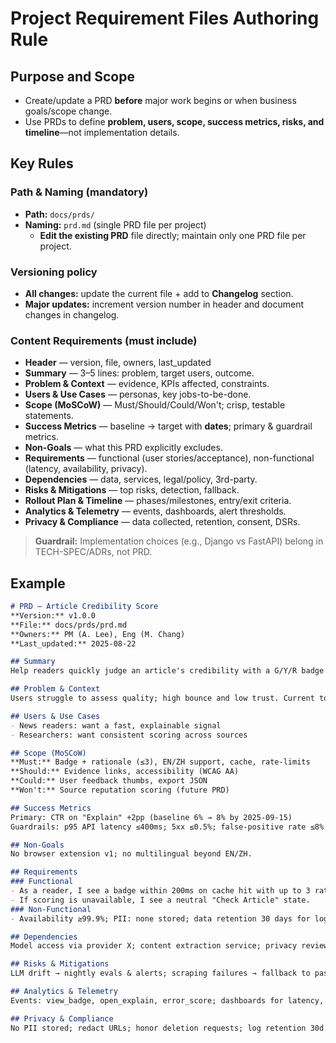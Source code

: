 # Project Requirement Files Authoring Rule

## Purpose and Scope
- Create/update a PRD **before** major work begins or when business goals/scope change.
- Use PRDs to define **problem, users, scope, success metrics, risks, and timeline**—not implementation details.

## Key Rules

### Path & Naming (mandatory)
- **Path:** `docs/prds/`
- **Naming:** `prd.md` (single PRD file per project)
  - **Edit the existing PRD** file directly; maintain only one PRD file per project.

### Versioning policy
- **All changes:** update the current file + add to **Changelog** section.
- **Major updates:** increment version number in header and document changes in changelog.

### Content Requirements (must include)
- **Header** — version, file, owners, last_updated
- **Summary** — 3–5 lines: problem, target users, outcome.
- **Problem & Context** — evidence, KPIs affected, constraints.
- **Users & Use Cases** — personas, key jobs-to-be-done.
- **Scope (MoSCoW)** — Must/Should/Could/Won't; crisp, testable statements.
- **Success Metrics** — baseline → target with **dates**; primary & guardrail metrics.
- **Non-Goals** — what this PRD explicitly excludes.
- **Requirements** — functional (user stories/acceptance), non-functional (latency, availability, privacy).
- **Dependencies** — data, services, legal/policy, 3rd-party.
- **Risks & Mitigations** — top risks, detection, fallback.
- **Rollout Plan & Timeline** — phases/milestones, entry/exit criteria.
- **Analytics & Telemetry** — events, dashboards, alert thresholds.
- **Privacy & Compliance** — data collected, retention, consent, DSRs.

> **Guardrail:** Implementation choices (e.g., Django vs FastAPI) belong in TECH-SPEC/ADRs, not PRD.


## Example
```md
# PRD — Article Credibility Score
**Version:** v1.0.0
**File:** docs/prds/prd.md  
**Owners:** PM (A. Lee), Eng (M. Chang)  
**Last_updated:** 2025-08-22  

## Summary
Help readers quickly judge an article's credibility with a G/Y/R badge and short rationale, targeting p95 ≤ 400ms and ≥10% reduction in bounce on news pages.

## Problem & Context
Users struggle to assess quality; high bounce and low trust. Current tools are slow and opaque.

## Users & Use Cases
- News readers: want a fast, explainable signal
- Researchers: want consistent scoring across sources

## Scope (MoSCoW)
**Must:** Badge + rationale (≤3), EN/ZH support, cache, rate-limits  
**Should:** Evidence links, accessibility (WCAG AA)  
**Could:** User feedback thumbs, export JSON  
**Won't:** Source reputation scoring (future PRD)

## Success Metrics
Primary: CTR on "Explain" +2pp (baseline 6% → 8% by 2025-09-15)  
Guardrails: p95 API latency ≤400ms; 5xx ≤0.5%; false-positive rate ≤8% on goldens v0.4

## Non-Goals
No browser extension v1; no multilingual beyond EN/ZH.

## Requirements
### Functional
- As a reader, I see a badge within 200ms on cache hit with up to 3 rationales.
- If scoring is unavailable, I see a neutral "Check Article" state.
### Non-Functional
- Availability ≥99.9%; PII: none stored; data retention 30 days for logs.

## Dependencies
Model access via provider X; content extraction service; privacy review.

## Risks & Mitigations
LLM drift → nightly evals & alerts; scraping failures → fallback to paste-text UI.

## Analytics & Telemetry
Events: view_badge, open_explain, error_score; dashboards for latency, errors, eval F1.

## Privacy & Compliance
No PII stored; redact URLs; honor deletion requests; log retention 30d.
```